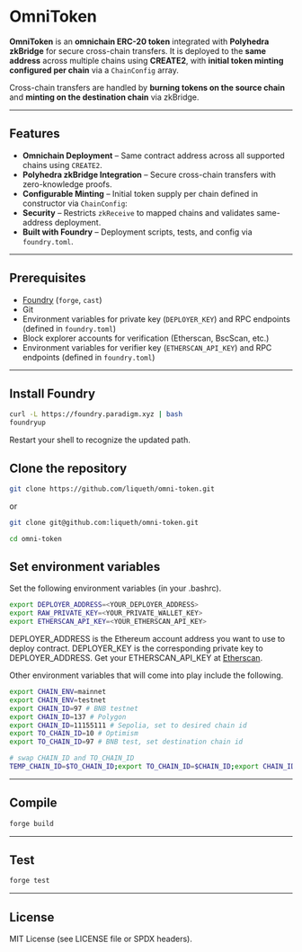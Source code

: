 # OmniToken

**OmniToken** is an **omnichain ERC-20 token** integrated with **Polyhedra zkBridge** for secure cross-chain transfers.
It is deployed to the **same address** across multiple chains using **CREATE2**, with **initial token minting configured per chain** via a `ChainConfig` array.

Cross-chain transfers are handled by **burning tokens on the source chain** and **minting on the destination chain** via zkBridge.

---

## Features

* **Omnichain Deployment** – Same contract address across all supported chains using `CREATE2`.
* **Polyhedra zkBridge Integration** – Secure cross-chain transfers with zero-knowledge proofs.
* **Configurable Minting** – Initial token supply per chain defined in constructor via `ChainConfig`:
* **Security** – Restricts `zkReceive` to mapped chains and validates same-address deployment.
* **Built with Foundry** – Deployment scripts, tests, and config via `foundry.toml`.

---

## Prerequisites

* [Foundry](https://book.getfoundry.sh/) (`forge`, `cast`)
* Git
* Environment variables for private key (`DEPLOYER_KEY`) and RPC endpoints (defined in `foundry.toml`)
* Block explorer accounts for verification (Etherscan, BscScan, etc.)
* Environment variables for verifier key (`ETHERSCAN_API_KEY`) and RPC endpoints (defined in `foundry.toml`)

---

## Install Foundry

```bash
curl -L https://foundry.paradigm.xyz | bash
foundryup
```

Restart your shell to recognize the updated path.

## Clone the repository

```bash
git clone https://github.com/liqueth/omni-token.git
```

or

```bash
git clone git@github.com:liqueth/omni-token.git
```

```bash
cd omni-token
```

## Set environment variables

Set the following environment variables (in your .bashrc).

```bash
export DEPLOYER_ADDRESS=<YOUR_DEPLOYER_ADDRESS>
export RAW_PRIVATE_KEY=<YOUR_PRIVATE_WALLET_KEY>
export ETHERSCAN_API_KEY=<YOUR_ETHERSCAN_API_KEY>
```

DEPLOYER_ADDRESS is the Ethereum account address you want to use to deploy contract.
DEPLOYER_KEY is the corresponding private key to DEPLOYER_ADDRESS.
Get your ETHERSCAN_API_KEY at [Etherscan](https://etherscan.io/myaccount).

Other environment variables that will come into play include the following.

```bash
export CHAIN_ENV=mainnet
export CHAIN_ENV=testnet
export CHAIN_ID=97 # BNB testnet
export CHAIN_ID=137 # Polygon
export CHAIN_ID=11155111 # Sepolia, set to desired chain id
export TO_CHAIN_ID=10 # Optimism
export TO_CHAIN_ID=97 # BNB test, set destination chain id
```

```bash
# swap CHAIN_ID and TO_CHAIN_ID
TEMP_CHAIN_ID=$TO_CHAIN_ID;export TO_CHAIN_ID=$CHAIN_ID;export CHAIN_ID=$TEMP_CHAIN_ID
```

---

## Compile

```bash
forge build
```

---

## Test

```bash
forge test
```

---

## License

MIT License (see LICENSE file or SPDX headers).

